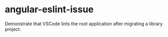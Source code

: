 # angular-eslint-issue
 Demonstrate that VSCode lints the root application after migrating a library project.
